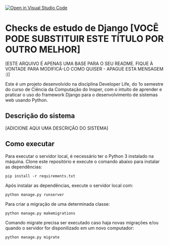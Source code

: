 [![Open in Visual Studio Code](https://classroom.github.com/assets/open-in-vscode-718a45dd9cf7e7f842a935f5ebbe5719a5e09af4491e668f4dbf3b35d5cca122.svg)](https://classroom.github.com/online_ide?assignment_repo_id=12864415&assignment_repo_type=AssignmentRepo)
# Checks de estudo de Django [VOCÊ PODE SUBSTITUIR ESTE TÍTULO POR OUTRO MELHOR]

[ESTE ARQUIVO É APENAS UMA BASE PARA O SEU README. FIQUE À VONTADE PARA MODIFICÁ-LO COMO QUISER - APAGUE ESTA MENSAGEM :)]

Este é um projeto desenvolvido na disciplina Developer Life, do 1o semestre do curso de Ciência da Computação do Insper, com o intuito de aprender e praticar o uso do framework Django para o desenvolvimento de sistemas web usando Python.

## Descrição do sistema

[ADICIONE AQUI UMA DESCRIÇÃO DO SISTEMA]

## Como executar

Para executar o servidor local, é necessário ter o Python 3 instalado na máquina. Clone este repositório e execute o comando abaixo para instalar as dependências:

```
pip install -r requirements.txt
```

Após instalar as dependências, execute o servidor local com:

```
python manage.py runserver
```
Para criar a migração de uma determinada classe:

```
python manage.py makemigrations
```

Comando migrate precisa ser executado caso haja novas migrações e/ou quando o servidor for disponilizado em um novo computador:

```
python manage.py migrate
```
